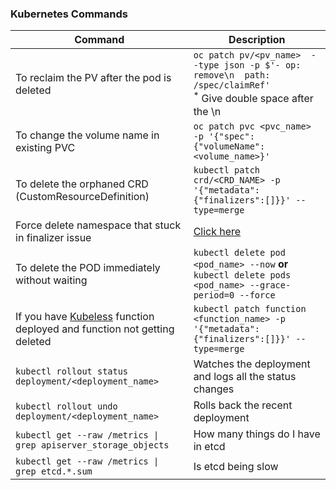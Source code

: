 ### Kubernetes Commands

| Command | Description |
| --------| ----------- |
| To reclaim the PV after the pod is deleted |  `oc patch pv/<pv_name>  --type json -p $'- op: remove\n  path: /spec/claimRef'` <br/> <sup>*</sup> Give double space after the \n |
| To change the volume name in existing PVC | `oc patch pvc <pvc_name> -p '{"spec":{"volumeName": <volume_name>}'` |
| To delete the orphaned CRD (CustomResourceDefinition) | `kubectl patch crd/<CRD_NAME> -p '{"metadata":{"finalizers":[]}}' --type=merge`
| Force delete namespace that stuck in finalizer issue | [Click here](https://github.com/gkarthiks/quick-commands-cheat-sheet/blob/master/force-delete-kubernetes-namespace.md) |
| To delete the POD immediately without waiting | `kubectl delete pod <pod_name> --now` **or** `kubectl delete pods <pod_name> --grace-period=0 --force`|
| If you have [Kubeless](https://kubeless.io) function deployed and function not getting deleted | `kubectl patch function <function_name> -p '{"metadata":{"finalizers":[]}}' --type=merge`
|`kubectl rollout status deployment/<deployment_name>`|Watches the deployment and logs all the status changes|
|`kubectl rollout undo deployment/<deployment_name>`|Rolls back the recent deployment|
| `kubectl get --raw /metrics \| grep apiserver_storage_objects` | How many things do I have in etcd
| `kubectl get --raw /metrics \| grep etcd.*.sum` | Is etcd being slow
